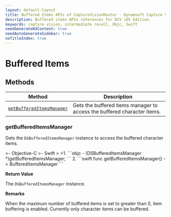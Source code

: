 ```yaml
---
layout: default-layout
title: Buffered Items APIs of CaptureVisionRouter - Dynamsoft Capture Vision Router Module iOS Edition API Reference
description: Buffered items APIs references for DCV iOS Edition.
keywords: capture vision, intermediate result, Objc, Swift
needGenerateH3Content: true
needAutoGenerateSidebar: true
noTitleIndex: true
---
```


# Buffered Items

## Methods

| Method | Description |
|------- |-------------|
| [`getBufferedItemsManager`](#getbuffereditemsmanager) | Gets the buffered items manager to access the buffered character items. |

### getBufferedItemsManager

Gets the `DSBufferedItemsManager` instance to access the buffered character items.

<div class="sample-code-prefix"></div>
>- Objective-C
>- Swift
>
>1. 
```objc
- (DSBufferedItemsManager *)getBufferedItemsManager;
```
2. 
```swift
func getBufferedItemsManager() -> BufferedItemsManager
```

**Return Value**

The `DSBufferedItemsManager` instance.

**Remarks**

When the maximum number of buffered items is set to greater than 0, item buffering is enabled. Currently only character items can be buffered.
